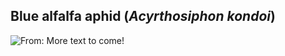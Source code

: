 ## Blue alfalfa aphid (*Acyrthosiphon kondoi*)
![From: ](https://www.nbair.res.in/Databases/Aphids/images/Acyrthosiphonkondoi/Acyrthosiphonkondoi.jpg)
More text to come!
<!--stackedit_data:
eyJoaXN0b3J5IjpbNzk3OTIyOTY3LDMxMTc0NDQ0Nl19
-->